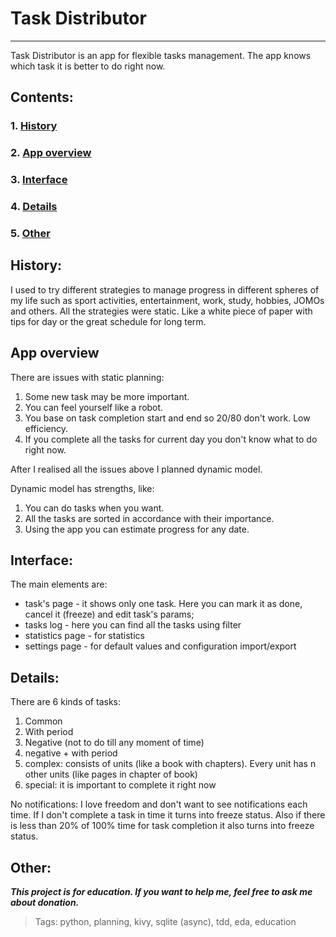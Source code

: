 # Task Distributor

---

Task Distributor is an app for flexible tasks management. The app knows which task it is better to do right now.

## Contents:

### 1. [History](#history-)
### 2. [App overview](#app-overview)
### 3. [Interface](#interface-)
### 4. [Details](#details-)
### 5. [Other](#other-)

## History:

I used to try different strategies to manage progress in different spheres of my life such as sport activities,
entertainment, work, study, hobbies, JOMOs and others. All the strategies were static. Like a white piece of paper 
with tips for day or the great schedule for long term.

## App overview

There are issues with static planning:
1. Some new task may be more important.
2. You can feel yourself like a robot.
3. You base on task completion start and end so 20/80 don't work. Low efficiency.
4. If you complete all the tasks for current day you don't know what to do right now.

After I realised all the issues above I planned dynamic model.

Dynamic model has strengths, like:
1. You can do tasks when you want.
2. All the tasks are sorted in accordance with their importance.
3. Using the app you can estimate progress for any date.


## Interface:
The main elements are:
- task's page - it shows only one task. Here you can mark it as done, cancel it (freeze) and edit task's params;
- tasks log - here you can find all the tasks using filter
- statistics page - for statistics
- settings page - for default values and configuration import/export 


## Details:

There are 6 kinds of tasks:
1. Common
2. With period
3. Negative (not to do till any moment of time)
4. negative + with period
5. complex: consists of units (like a book with chapters). Every unit has n other units
(like pages in chapter of book)
6. special: it is important to complete it right now 

No notifications: I love freedom and don't want to see notifications each time.
If I don't complete a task in time it turns into freeze status. Also if there is less than 20% of 100% time for task
completion it also turns into freeze status.

## Other:

***This project is for education.
If you want to help me, feel free to ask me about donation.***

> Tags: python, planning, kivy, sqlite (async), tdd, eda, education